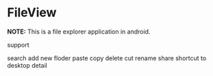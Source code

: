 FileView
========

**NOTE:** This is a file explorer application in android.

support 

  search
  add new floder
  paste
  copy
  delete
  cut
  rename
  share
  shortcut to desktop
  detail
